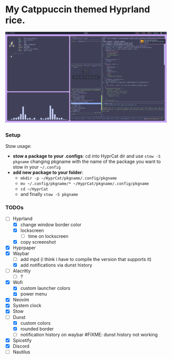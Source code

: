 # My Catppuccin themed Hyprland rice.

![screenshot](./Images/this.png)

### Setup
Stow usage:
  - **stow a package to your .configs**:
  cd into HyprCat dir and use `stow -S pkgname` changing pkgname with the name of the package you want to stow in your `~/.config`
  - **add new package to your folder**:
    - `mkdir -p ~/HyprCat/pkgname/.config/pkgname`
    - `mv ~/.config/pkgname/* ~/HyprCat/pkgname/.config/pkgname`
    - `cd ~/HyprCat`
    - and finally `stow -S pkgname`

### TODOs
- [ ] Hyprland
  - [x] change window border color
  - [x] lockscreen
    - [ ] time on lockscreen
  - [x] copy screenshot
- [x] Hyprpaper
- [x] Waybar
  - [ ] add mpd (i think i have to compile the version that supports it)
  - [x] add notifications via dunst history
- [ ] Alacritty
  - [ ] ?
- [x] Wofi
  - [x] custom launcher colors
  - [x] power menu
- [x] Neovim
- [x] System clock
- [x] Stow
- [ ] Dunst
  - [x] custom colors
  - [x] rounded border
  - [ ] notification history on waybar  #FIXME: dunst history not working
- [x] Spicetify
- [x] Discord
- [ ] Nautilus
